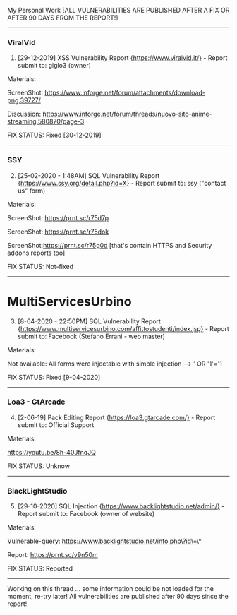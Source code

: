 My Personal Work [ALL VULNERABILITIES ARE PUBLISHED AFTER A FIX OR AFTER 90 DAYS FROM THE REPORT!]

-----------
### ViralVid
1) [29-12-2019] XSS Vulnerability Report {https://www.viralvid.it/} - Report submit to: giglo3 (owner)


Materials:


   ScreenShot: https://www.inforge.net/forum/attachments/download-png.39727/
   
   Discussion: https://www.inforge.net/forum/threads/nuovo-sito-anime-streaming.580870/page-3


FIX STATUS: Fixed [30-12-2019]

-----------
### SSY

2) [25-02-2020 - 1:48AM] SQL Vulnerability Report {https://www.ssy.org/detail.php?id=X} - Report submit to: ssy ("contact us" form) 


Materials:
   
   
   ScreenShot: https://prnt.sc/r75d7p
   
   ScreenShot: https://prnt.sc/r75dok
   
   ScreenShot:https://prnt.sc/r75g0d [that's contain HTTPS and Security addons reports too]


FIX STATUS: Not-fixed

-----------
# MultiServicesUrbino

3) [8-04-2020 - 22:50PM] SQL Vulnerability Report {https://www.multiservicesurbino.com/affittostudenti/index.jsp} - Report submit to: Facebook (Stefano Errani - web master)

Materials:
   
   
   Not available: All forms were injectable with simple injection --> ' OR '1'='1 
   
   
FIX STATUS: Fixed [9-04-2020]

-----------
### Loa3 - GtArcade

4) [2-06-19] Pack Editing Report {https://loa3.gtarcade.com/} - Report submit to: Official Support

Materials:


   https://youtu.be/8h-40JfnqJQ


FIX STATUS: Unknow

-----------
### BlackLightStudio

5) [29-10-2020] SQL Injection {https://www.backlightstudio.net/admin/} - Report submit to: Facebook (owner of website)

Materials:
   
   
   Vulnerable-query: https://www.backlightstudio.net/info.php\?id\=\*
   
   Report: https://prnt.sc/v9n50m


FIX STATUS: Reported

-----------

Working on this thread ... some information could be not loaded for the moment, re-try later! All vulnerabilities are published after 90 days since the report!
